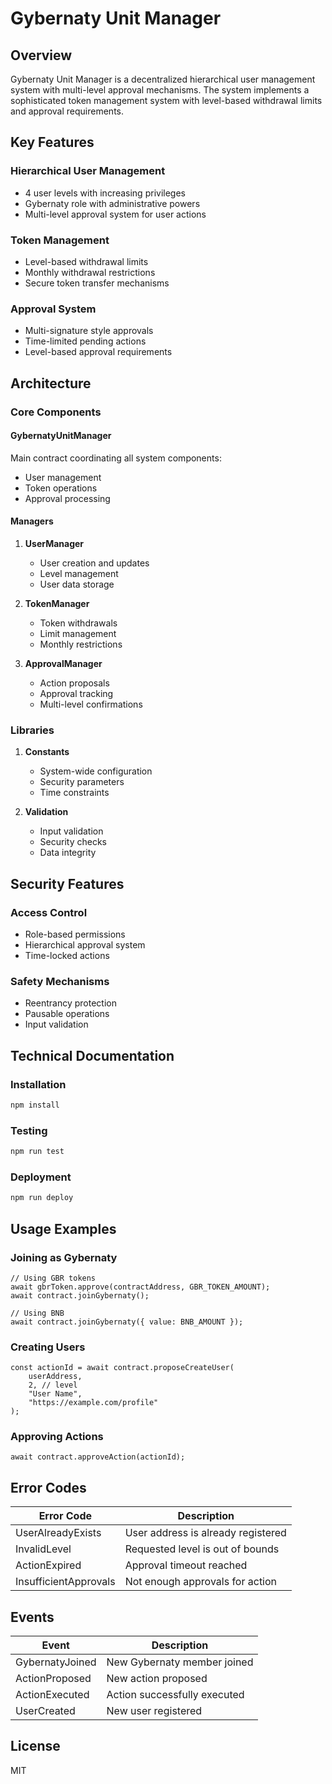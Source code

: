 # Gybernaty Unit Manager

## Overview
Gybernaty Unit Manager is a decentralized hierarchical user management system with multi-level approval mechanisms. The system implements a sophisticated token management system with level-based withdrawal limits and approval requirements.

## Key Features

### Hierarchical User Management
- 4 user levels with increasing privileges
- Gybernaty role with administrative powers
- Multi-level approval system for user actions

### Token Management
- Level-based withdrawal limits
- Monthly withdrawal restrictions
- Secure token transfer mechanisms

### Approval System
- Multi-signature style approvals
- Time-limited pending actions
- Level-based approval requirements

## Architecture

### Core Components

#### GybernatyUnitManager
Main contract coordinating all system components:
- User management
- Token operations
- Approval processing

#### Managers
1. **UserManager**
   - User creation and updates
   - Level management
   - User data storage

2. **TokenManager**
   - Token withdrawals
   - Limit management
   - Monthly restrictions

3. **ApprovalManager**
   - Action proposals
   - Approval tracking
   - Multi-level confirmations

### Libraries
1. **Constants**
   - System-wide configuration
   - Security parameters
   - Time constraints

2. **Validation**
   - Input validation
   - Security checks
   - Data integrity

## Security Features

### Access Control
- Role-based permissions
- Hierarchical approval system
- Time-locked actions

### Safety Mechanisms
- Reentrancy protection
- Pausable operations
- Input validation

## Technical Documentation

### Installation
```bash
npm install
```

### Testing
```bash
npm run test
```

### Deployment
```bash
npm run deploy
```

## Usage Examples

### Joining as Gybernaty
```solidity
// Using GBR tokens
await gbrToken.approve(contractAddress, GBR_TOKEN_AMOUNT);
await contract.joinGybernaty();

// Using BNB
await contract.joinGybernaty({ value: BNB_AMOUNT });
```

### Creating Users
```solidity
const actionId = await contract.proposeCreateUser(
    userAddress,
    2, // level
    "User Name",
    "https://example.com/profile"
);
```

### Approving Actions
```solidity
await contract.approveAction(actionId);
```

## Error Codes

| Error Code | Description |
|------------|-------------|
| UserAlreadyExists | User address is already registered |
| InvalidLevel | Requested level is out of bounds |
| ActionExpired | Approval timeout reached |
| InsufficientApprovals | Not enough approvals for action |

## Events

| Event | Description |
|-------|-------------|
| GybernatyJoined | New Gybernaty member joined |
| ActionProposed | New action proposed |
| ActionExecuted | Action successfully executed |
| UserCreated | New user registered |

## License
MIT
